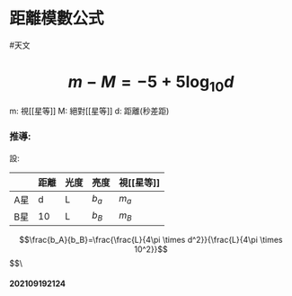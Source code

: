 # 距離模數公式
#天文 
# $$m-M=-5+5\log _{10}d$$
m: 視[[星等]]
M: 絕對[[星等]]
d: 距離(秒差距)
### 推導:
設:

| | 距離 | 光度 | 亮度 | 視[[星等]] |
|---|---|---|---|---|
| A星 | d | L | $b_a$ | $m_a$ |
| B星 | 10 | L | $b_B$ | $m_B$ |
$$\frac{b_A}{b_B}=\frac{\frac{L}{4\pi \times d^2}}{\frac{L}{4\pi \times 10^2}}$$
$$\
#### 202109192124